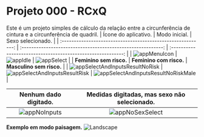 # Projeto 000 - RCxQ

Este é um projeto simples de cálculo da relação entre a circunferência de cintura e a circunferência de quadril.
|                     Ícone do aplicativo.                     |                        Modo inicial.                         |                      Sexo selecionado.                       |
| :----------------------------------------------------------: | :----------------------------------------------------------: | :----------------------------------------------------------: |
| ![appMenuIcon](https://github.com/joseliojunior/everisKotlinDeveloper/blob/master/projects/project000_RCxQ/img/appMenuIcon.png?raw=true) | ![appIdle](https://github.com/joseliojunior/everisKotlinDeveloper/blob/master/projects/project000_RCxQ/img/appIdle.png?raw=true) | ![appSelect](https://github.com/joseliojunior/everisKotlinDeveloper/blob/master/projects/project000_RCxQ/img/appSelect.png?raw=true) |
|                   **Feminino sem risco.**                    |                   **Feminino com risco.**                    |                   **Masculino sem risco.**                   |
| ![appSelectAndInputsResultNoRisk](https://github.com/joseliojunior/everisKotlinDeveloper/blob/master/projects/project000_RCxQ/img/appSelectAndInputsResultNoRisk.png?raw=true) | ![appSelectAndInputsResultRisk](https://github.com/joseliojunior/everisKotlinDeveloper/blob/master/projects/project000_RCxQ/img/appSelectAndInputsResultRisk.png?raw=true) | ![appSelectAndInputsResultNoRiskMale](https://github.com/joseliojunior/everisKotlinDeveloper/blob/master/projects/project000_RCxQ/img/appSelectAndInputsResultNoRiskMale.png?raw=true) |



|Nenhum dado digitado.| Medidas digitadas, mas sexo não selecionado. |
| :--: | :----------------------------------------------------------: |
| ![appNoInputs](https://github.com/joseliojunior/everisKotlinDeveloper/blob/master/projects/project000_RCxQ/img/appNoInputs.png?raw=true) | ![appNoSexSelect](https://github.com/joseliojunior/everisKotlinDeveloper/blob/master/projects/project000_RCxQ/img/appNoSexSelect.png?raw=true) |

**Exemplo em modo paisagem.**
![Landscape](https://github.com/joseliojunior/everisKotlinDeveloper/blob/master/projects/project000_RCxQ/img/appSelectAndInputsResultNoRiskLandscape.png?raw=true)